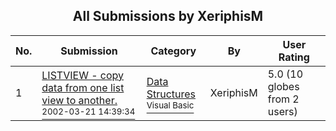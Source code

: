 ﻿<div align="center">

## All Submissions by XeriphisM

</div>

No.  | Submission | Category | By   | User Rating
---- | ---------- | -------- | ---- | -----------
1 | [LISTVIEW \- copy data from one list view to another\.<br /><sup>2002-03-21 14:39:34</sup>](https://github.com/Planet-Source-Code/xeriphism-listview-copy-data-from-one-list-view-to-another__1-32910) | [Data Structures<br /><sup>Visual Basic</sup>](../ByCategory/data-structures__1-33.md) | XeriphisM | 5.0 (10 globes from 2 users)
